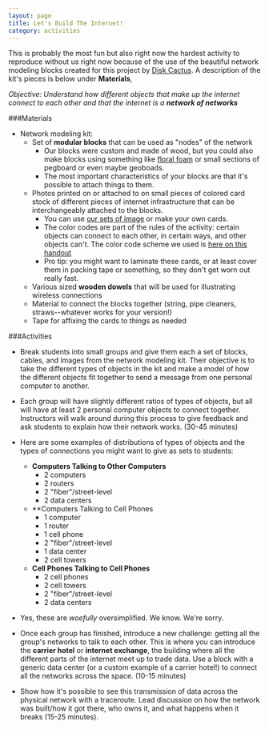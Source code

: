 ```yaml
---
layout: page
title: Let's Build The Internet!
category: activities
---
```


This is probably the most fun but also right now the hardest activity to reproduce without us right now because of the use of the beautiful network modeling blocks created for this project by [Disk Cactus](http://diskcactus.com). A description of the kit's pieces is below under **Materials**, 

*Objective: Understand how different objects that make up the internet connect to each other and that the internet is a **network of networks***

###Materials

- Network modeling kit:
	- Set of **modular blocks** that can be used as "nodes" of the network
		- Our blocks were custom and made of wood, but you could also make blocks using something like [floral foam](http://www.save-on-crafts.com/floralfoams.html) or small sections of pegboard or even maybe geoboads.
		- The most important characteristics of your blocks are that it's possible to attach things to them. 
	- Photos printed on or attached to on small pieces of colored card stock of different pieces of internet infrastructure that can be interchangeably attached to the blocks. 
		- You can use [our sets of image](/handouts/tiny-infrastructure.pdf) or make your own cards. 
		- The color codes are part of the rules of the activity: certain objects can connect to each other, in certain ways, and other objects can't. The color code scheme we used is [here on this handout](/handouts/colors-for-blocks.pdf)
		- Pro tip: you might want to laminate these cards, or at least cover them in packing tape or something, so they don't get worn out really fast.
	- Various sized **wooden dowels** that will be used for illustrating wireless connections
	- Material to connect the blocks together (string, pipe cleaners, straws--whatever works for your version!)
	- Tape for affixing the cards to things as needed

###Activities

- Break students into small groups and give them each a set of blocks, cables, and images from the network modeling kit. Their objective is to take the different types of objects in the kit and make a model of how the different objects fit together to send a message from one personal computer to another.

- Each group will have slightly different ratios of types of objects, but all will have at least 2 personal computer objects to connect together. Instructors will walk around during this process to give feedback and ask students to explain how their network works. (30-45 minutes)

- Here are some examples of distributions of types of objects and the types of connections you might want to give as sets to students: 
	- **Computers Talking to Other Computers**
		- 2 computers
		- 2 routers
		- 2 "fiber"/street-level
		- 2 data centers
	- **Computers Talking to Cell Phones
		- 1 computer
		- 1 router
		- 1 cell phone
		- 2 "fiber"/street-level
		- 1 data center
		- 2 cell towers
	- **Cell Phones Talking to Cell Phones**
		- 2 cell phones
		- 2 cell towers
		- 2 "fiber"/street-level
		- 2 data centers

- Yes, these are *woefully* oversimplified. We know. We're sorry. 

- Once each group has finished, introduce a new challenge: getting all the group's networks to talk to each other. This is where you can introduce the **carrier hotel** or **internet exchange**, the building where all the different parts of the internet meet up to trade data. Use a block with a generic data center (or a custom example of a carrier hotel!) to connect all the networks across the space. (10-15 minutes)

- Show how it's possible to see this transmission of data across the physical network with a traceroute. Lead discussion on how the network was built/how it got there, who owns it, and what happens when it breaks (15-25 minutes).